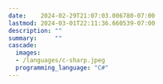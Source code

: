 ```yaml
---
date:    2024-02-29T21:07:03.006780-07:00
lastmod: 2024-03-01T22:11:36.660539-07:00
description: ""
summary:     ""
cascade:
  images:
  - /languages/c-sharp.jpeg
  programming_language: "C#"
---
```

